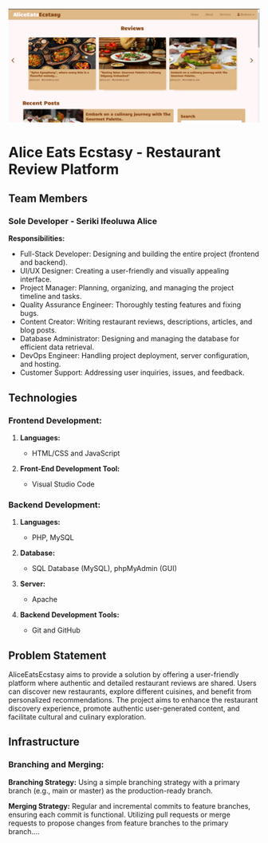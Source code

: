 
![Alice Eats Ecstasy Homepage](https://github.com/alicecodes1/blog/blob/main/assets/images/Alice%20Eats%20Ecstasy%20Home%20page.jpg)



# Alice Eats Ecstasy - Restaurant Review Platform

## Team Members

### Sole Developer - Seriki Ifeoluwa Alice

**Responsibilities:**
- Full-Stack Developer: Designing and building the entire project (frontend and backend).
- UI/UX Designer: Creating a user-friendly and visually appealing interface.
- Project Manager: Planning, organizing, and managing the project timeline and tasks.
- Quality Assurance Engineer: Thoroughly testing features and fixing bugs.
- Content Creator: Writing restaurant reviews, descriptions, articles, and blog posts.
- Database Administrator: Designing and managing the database for efficient data retrieval.
- DevOps Engineer: Handling project deployment, server configuration, and hosting.
- Customer Support: Addressing user inquiries, issues, and feedback.

## Technologies

### Frontend Development:

1. **Languages:**
    - HTML/CSS and JavaScript

2. **Front-End Development Tool:**
    - Visual Studio Code


### Backend Development:

1. **Languages:**
    - PHP, MySQL

2. **Database:**
    - SQL Database (MySQL), phpMyAdmin (GUI)

3. **Server:**
    - Apache

4. **Backend Development Tools:**
    - Git and GitHub

## Problem Statement

AliceEatsEcstasy aims to provide a solution by offering a user-friendly platform where authentic and detailed restaurant reviews are shared. Users can discover new restaurants, explore different cuisines, and benefit from personalized recommendations. The project aims to enhance the restaurant discovery experience, promote authentic user-generated content, and facilitate cultural and culinary exploration.

## Infrastructure

### Branching and Merging:

**Branching Strategy:**
Using a simple branching strategy with a primary branch (e.g., main or master) as the production-ready branch.

**Merging Strategy:**
Regular and incremental commits to feature branches, ensuring each commit is functional. Utilizing pull requests or merge requests to propose changes from feature branches to the primary branch....
